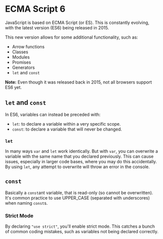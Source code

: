 # ECMA Script 6
JavaScript is based on ECMA Script (or ES). This is constantly evolving, with the latest version (ES6) being released in 2015.

This new version allows for some additional functionality, such as:
- Arrow functions
- Classes
- Modules
- Promises
- Generators
- `let` and `const`

**Note:** Even though it was released back in 2015, not all browsers support ES6 yet.

## `let` and `const`
In ES6, variables can instead be preceded with:
- `let`: to declare a variable within a very specific scope.
- `const`: to declare a variable that will never be changed.

### `let`
In many ways `var` and `let` work identically. But with `var`, you can overwrite a variable with the same name that you declared previously. This can cause issues, especially in larger code bases, where you may do this accidentally. By using `let`, any attempt to overwrite will throw an error in the console.


## `const`
Basically a `const`ant variable, that is read-only (so cannot be overwritten). It's common practice to use UPPER_CASE (separated with underscores) when naming `const`s.

### Strict Mode
By declaring `"use strict"`, you'll enable strict mode. This catches a bunch of common coding mistakes, such as variables not being declared correctly.
